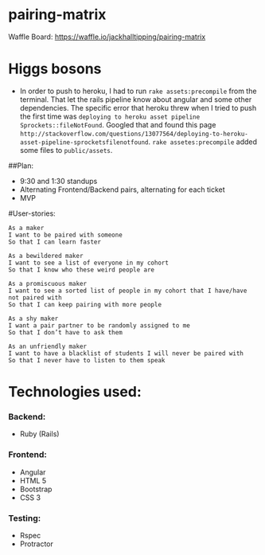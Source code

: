 # pairing-matrix

Waffle Board: https://waffle.io/jackhalltipping/pairing-matrix

# Higgs bosons
* In order to push to heroku, I had to run `rake assets:precompile` from the terminal. That let the rails pipeline know about angular and some other dependencies. The specific error that heroku threw when I tried to push the first time was `deploying to heroku asset pipeline Sprockets::fileNotFound`. Googled that and found this page `http://stackoverflow.com/questions/13077564/deploying-to-heroku-asset-pipeline-sprocketsfilenotfound`. `rake assetes:precompile` added some files to `public/assets`.


##Plan:
* 9:30 and 1:30 standups
* Alternating Frontend/Backend pairs, alternating for each ticket
* MVP


#User-stories:
```
As a maker
I want to be paired with someone
So that I can learn faster

As a bewildered maker
I want to see a list of everyone in my cohort
So that I know who these weird people are

As a promiscuous maker
I want to see a sorted list of people in my cohort that I have/have not paired with
So that I can keep pairing with more people

As a shy maker  
I want a pair partner to be randomly assigned to me  
So that I don’t have to ask them  

As an unfriendly maker  
I want to have a blacklist of students I will never be paired with  
So that I never have to listen to them speak  
```

# Technologies used:
### Backend:
* Ruby (Rails)

### Frontend:
* Angular
* HTML 5
* Bootstrap
* CSS 3

### Testing:
* Rspec
* Protractor
